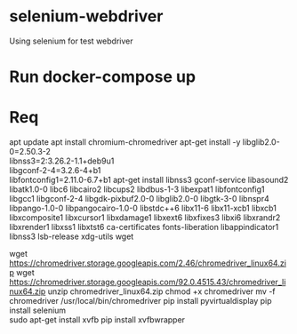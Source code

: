 # selenium-webdriver
Using selenium for test webdriver

# Run docker-compose up 

# Req

apt update
apt install chromium-chromedriver
apt-get install -y libglib2.0-0=2.50.3-2 \
    libnss3=2:3.26.2-1.1+deb9u1 \
    libgconf-2-4=3.2.6-4+b1 \
    libfontconfig1=2.11.0-6.7+b1
apt-get install libnss3
gconf-service libasound2 libatk1.0-0 libc6 libcairo2 libcups2 libdbus-1-3 libexpat1 libfontconfig1 libgcc1 libgconf-2-4 libgdk-pixbuf2.0-0 libglib2.0-0 libgtk-3-0 libnspr4 libpango-1.0-0 libpangocairo-1.0-0 libstdc++6 libx11-6 libx11-xcb1 libxcb1 libxcomposite1 libxcursor1 libxdamage1 libxext6 libxfixes3 libxi6 libxrandr2 libxrender1 libxss1 libxtst6 ca-certificates fonts-liberation libappindicator1 libnss3 lsb-release xdg-utils wget

 wget https://chromedriver.storage.googleapis.com/2.46/chromedriver_linux64.zip
 wget https://chromedriver.storage.googleapis.com/92.0.4515.43/chromedriver_linux64.zip
 unzip chromedriver_linux64.zip 
 chmod +x chromedriver
 mv -f chromedriver /usr/local/bin/chromedriver
 pip install pyvirtualdisplay
 pip install selenium  
 sudo apt-get install xvfb
pip install xvfbwrapper
